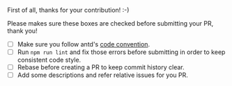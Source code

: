 First of all, thanks for your contribution! :-)

Please makes sure these boxes are checked before submitting your PR, thank you!

* [ ] Make sure you follow antd's [code convention](https://github.com/ungtb10d/ant-design/wiki/Code-convention-for-antd).
* [ ] Run `npm run lint` and fix those errors before submitting in order to keep consistent code style.
* [ ] Rebase before creating a PR to keep commit history clear.
* [ ] Add some descriptions and refer relative issues for you PR.
